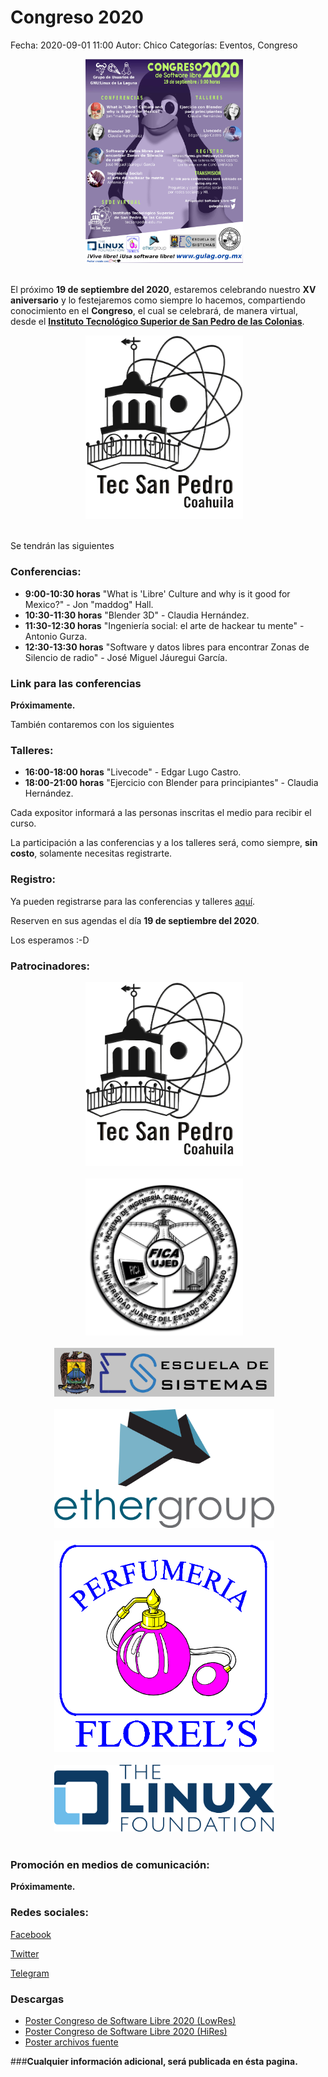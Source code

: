 Congreso 2020
==================================

Fecha: 2020-09-01 11:00
Autor:  Chico
Categorías: Eventos, Congreso

<center>
<a href="2020-09-01-avances-congreso-2020/Congreso_2020.jpeg">
<img class="img-responsive" style="width:50%;height:auto;margin-right:12px;" src="2020-09-01-avances-congreso-2020/Congreso_2020.jpeg" alt="Poster Congreso 2020" width="250" height="325">
</a>
</center>

<br />

<!-- break -->

El próximo **19 de septiembre del 2020**, estaremos celebrando nuestro **XV aniversario** y lo festejaremos como siempre lo hacemos, compartiendo conocimiento en el **Congreso**, el cual se celebrará, de manera virtual, desde el **[Instituto Tecnológico Superior de San Pedro de las Colonias](https://www.tecsanpedro.edu.mx/web/)**.

<center>
<a href="2020-09-01-avances-congreso-2020/logo_tec_SP_fondo-blanco.png"><img class="img-responsive" style="width:50%;height:auto;margin-right:12px;" src="2020-09-01-avances-congreso-2020/logo_tec_SP_fondo-blanco.png" alt="Sede Congreso 2020" width="225" height="150"></a>
</center>

<br />

Se tendrán las siguientes

### Conferencias:

* **9:00-10:30 horas** "What is 'Libre' Culture and why is it good for Mexico?" - Jon "maddog" Hall.
* **10:30-11:30 horas** "Blender 3D" - Claudia Hernández.
* **11:30-12:30 horas** "Ingeniería social: el arte de hackear tu mente" - Antonio Gurza.
* **12:30-13:30 horas** "Software y datos libres para encontrar Zonas de Silencio de radio" - José Miguel Jáuregui García.

### Link para las conferencias

**Próximamente.**

También contaremos con los siguientes

### Talleres:

* **16:00-18:00 horas** "Livecode" - Edgar Lugo Castro.
* **18:00-21:00 horas** "Ejercicio con Blender para principiantes" - Claudia Hernández.

Cada expositor informará a las personas inscritas el medio para recibir el curso.

La participación a las conferencias y a los talleres será, como siempre, **sin costo**, solamente necesitas registrarte.

### Registro:

Ya pueden registrarse para las conferencias y talleres [aquí](https://forms.gle/HdQsoryCSaXGq9sr5).

Reserven en sus agendas el día **19 de septiembre del 2020**.

Los esperamos :-D

### Patrocinadores:

<center>
<a href="2020-09-01-avances-congreso-2020/logo_tec_SP_fondo-blanco.png"><img class="img-responsive" style="width:50%;height:auto;margin-right:12px;" src="2020-09-01-avances-congreso-2020/logo_tec_SP_fondo-blanco.png" alt="Sede Congreso 2020" width="325" height="250"></a>
</center>
<br />
<center>
<a href="2020-09-01-avances-congreso-2020/logo_fica_ujed_blanco.png"><img class="img-responsive" style="width:50%;height:auto;margin-right:12px;" src="2020-09-01-avances-congreso-2020/logo_fica_ujed_blanco.png" alt="Fica UJED" width="325" height="250"></a>
</center>
<br />
<center>
<a href="2020-09-01-avances-congreso-2020/EscuelaDeSistemas-v2.png"><img class="img-responsive" style="width:70%;height:auto;margin-right:12px;" src="2020-09-01-avances-congreso-2020/EscuelaDeSistemas-v2.png" alt="Sistemas UT UAdeC" width="400" height="300"></a>
</center>
<br />
<center>
<a href="2020-09-01-avances-congreso-2020/logo_ethergroup.png"><img class="img-responsive" style="width:70%;height:auto;margin-right:12px;" src="2020-09-01-avances-congreso-2020/logo_ethergroup.png" alt="Ethergroup" width="400" height="300"></a>
</center>
<br />
<center>
<a href="2020-09-01-avances-congreso-2020/Perfumeria_Florels.png"><img class="img-responsive" style="width:70%;height:auto;margin-right:12px;" src="2020-09-01-avances-congreso-2020/Perfumeria_Florels.png" alt="Florels" width="400" height="300"></a>
</center>
<br />
<center>
<a href="2020-09-01-avances-congreso-2020/Linux_Foundation_logo.png"><img class="img-responsive" style="width:70%;height:auto;margin-right:12px;" src="2020-09-01-avances-congreso-2020/Linux_Foundation_logo.png" alt="Linux Foundation" width="400" height="300"></a>
</center>
<br />

### Promoción en medios de comunicación:

**Próximamente.**

### Redes sociales:
[Facebook](https://www.facebook.com/groups/282427405174957/)

[Twitter](https://twitter.com/gulagmexico)

[Telegram](https://t.me/joinchat/AhKXM0m4OTrdeN2x2yz1VQ)

### Descargas

* [Poster Congreso de Software Libre 2020 (LowRes)](2020-09-01-avances-congreso-2020/Congreso_2020.jpeg)
* [Poster Congreso de Software Libre 2020 (HiRes)](2020-09-01-avances-congreso-2020/Congreso_2020.png)
* [Poster archivos fuente](https://github.com/GULAG/PosterCongreso2020)

###**Cualquier información adicional, será publicada en ésta pagina.**
